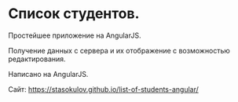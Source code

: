# Список студентов.
Простейшее приложение на AngularJS.

Получение данных с сервера и их отображение с возможностью редактирования.

Написано на AngularJS.

Сайт: https://stasokulov.github.io/list-of-students-angular/
